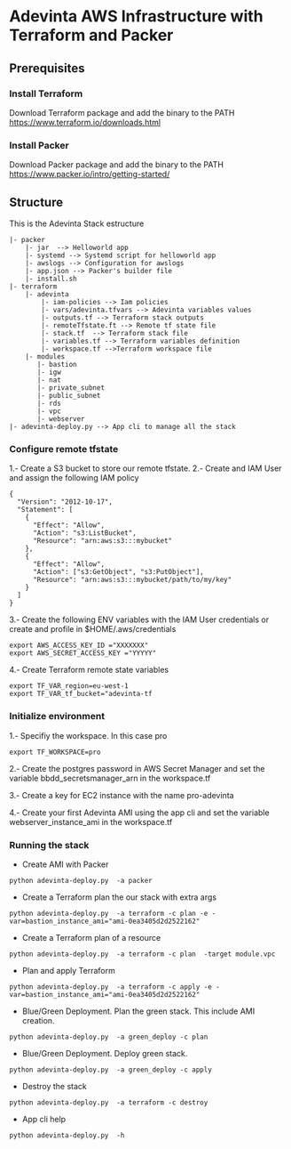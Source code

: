 # Adevinta AWS Infrastructure with Terraform and Packer

## Prerequisites
### Install Terraform

Download Terraform package and add the binary to the PATH 
https://www.terraform.io/downloads.html

### Install Packer
Download Packer package and add the binary to the PATH 
https://www.packer.io/intro/getting-started/

## Structure 

This is the Adevinta Stack estructure
```
|- packer
    |- jar  --> Helloworld app
    |- systemd --> Systemd script for helloworld app
    |- awslogs --> Configuration for awslogs
    |- app.json --> Packer's builder file
    |- install.sh 
|- terraform
    |- adevinta
        |- iam-policies --> Iam policies
        |- vars/adevinta.tfvars --> Adevinta variables values
        |- outputs.tf --> Terraform stack outputs
        |- remoteTfstate.ft --> Remote tf state file
        |- stack.tf  --> Terraform stack file
        |- variables.tf --> Terraform variables definition
        |- workspace.tf -->Terraform workspace file       
    |- modules
       |- bastion
       |- igw
       |- nat
       |- private_subnet
       |- public_subnet
       |- rds
       |- vpc
       |- webserver
|- adevinta-deploy.py --> App cli to manage all the stack      

```

### Configure remote tfstate 
1.- Create a S3 bucket to store our remote tfstate.
2.- Create and IAM User and assign the following IAM policy

```
{
  "Version": "2012-10-17",
  "Statement": [
    {
      "Effect": "Allow",
      "Action": "s3:ListBucket",
      "Resource": "arn:aws:s3:::mybucket"
    },
    {
      "Effect": "Allow",
      "Action": ["s3:GetObject", "s3:PutObject"],
      "Resource": "arn:aws:s3:::mybucket/path/to/my/key"
    }
  ]
}
```

3.- Create the following ENV variables with the IAM User credentials or create and profile in $HOME/.aws/credentials

```
export AWS_ACCESS_KEY_ID ="XXXXXXX"
export AWS_SECRET_ACCESS_KEY ="YYYYY"
```
4.-  Create Terraform remote state variables
```
export TF_VAR_region=eu-west-1
export TF_VAR_tf_bucket="adevinta-tf
```
### Initialize environment

1.-  Specifiy the workspace. In this case pro
```
export TF_WORKSPACE=pro
```
2.-  Create the postgres password in AWS Secret Manager and set the variable  bbdd_secretsmanager_arn in the workspace.tf

3.- Create a key for EC2 instance with the name pro-adevinta

4.- Create your first Adevinta AMI using the app cli and set the variable  webserver_instance_ami in the workspace.tf

### Running the stack

* Create AMI with Packer 
  
```
python adevinta-deploy.py  -a packer 
```
* Create a Terraform plan the our stack with extra args

```
python adevinta-deploy.py  -a terraform -c plan -e -var=bastion_instance_ami="ami-0ea3405d2d2522162"
```
* Create a Terraform plan of a resource 
```
python adevinta-deploy.py  -a terraform -c plan  -target module.vpc

```
* Plan and apply Terraform 

```
python adevinta-deploy.py  -a terraform -c apply -e -var=bastion_instance_ami="ami-0ea3405d2d2522162"
```
* Blue/Green Deployment. Plan the green stack. This include AMI creation. 

```
python adevinta-deploy.py  -a green_deploy -c plan
```
* Blue/Green Deployment. Deploy green stack. 

```
python adevinta-deploy.py  -a green_deploy -c apply

```
 * Destroy the stack

```
python adevinta-deploy.py  -a terraform -c destroy

```


*  App cli help

```
python adevinta-deploy.py  -h
```